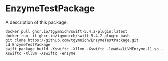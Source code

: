 # EnzymeTestPackage

A description of this package.


```
docker pull ghcr.io/tgymnich/swift-5.4.2-plugin:latest
docker run -it ghcr.io/tgymnich/swift-5.4.2-plugin bash
git clone https://github.com/tgymnich/EnzymeTestPackage.git
cd EnzymeTestPackage
swift package build -Xswiftc -Xllvm -Xswiftc -load=/LLVMEnzyme-11.so -Xswiftc -Xllvm -Xswiftc -enzyme
```
